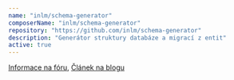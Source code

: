 ```yaml
---
name: "inlm/schema-generator"
composerName: "inlm/schema-generator"
repository: "https://github.com/inlm/schema-generator"
description: "Generátor struktury databáze a migrací z entit"
active: true
---
```


[Informace na fóru](https://leanmapper-forum.intm.org/d/5),
[Článek na blogu](/blog/2018-06-04-clanek-generujte-svoji-databazi-z-entit/)

